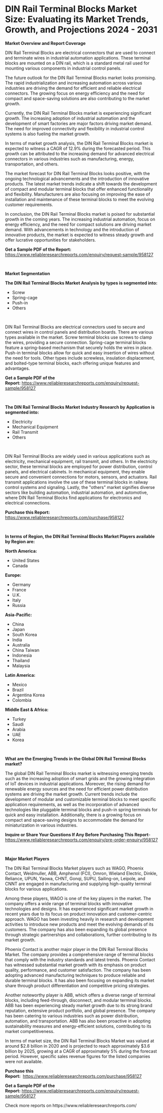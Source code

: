 <p><h1>DIN Rail Terminal Blocks Market Size: Evaluating its Market Trends, Growth, and Projections 2024 - 2031</h1></p><p><strong>Market Overview and Report Coverage</strong></p>
<p><p>DIN Rail Terminal Blocks are electrical connectors that are used to connect and terminate wires in industrial automation applications. These terminal blocks are mounted on a DIN rail, which is a standard metal rail used for mounting various components in industrial control panels.</p><p>The future outlook for the DIN Rail Terminal Blocks market looks promising. The rapid industrialization and increasing automation across various industries are driving the demand for efficient and reliable electrical connectors. The growing focus on energy efficiency and the need for compact and space-saving solutions are also contributing to the market growth.</p><p>Currently, the DIN Rail Terminal Blocks market is experiencing significant growth. The increasing adoption of industrial automation and the development of smart factories are major factors driving market demand. The need for improved connectivity and flexibility in industrial control systems is also fueling the market growth.</p><p>In terms of market growth analysis, the DIN Rail Terminal Blocks market is expected to witness a CAGR of 12.9% during the forecasted period. This growth can be attributed to the increasing demand for advanced electrical connectors in various industries such as manufacturing, energy, transportation, and others.</p><p>The market forecast for DIN Rail Terminal Blocks looks positive, with the ongoing technological advancements and the introduction of innovative products. The latest market trends indicate a shift towards the development of compact and modular terminal blocks that offer enhanced functionality and flexibility. Manufacturers are also focusing on improving the ease of installation and maintenance of these terminal blocks to meet the evolving customer requirements.</p><p>In conclusion, the DIN Rail Terminal Blocks market is poised for substantial growth in the coming years. The increasing industrial automation, focus on energy efficiency, and the need for compact solutions are driving market demand. With advancements in technology and the introduction of innovative products, the market is expected to witness steady growth and offer lucrative opportunities for stakeholders.</p></p>
<p><strong>Get a Sample PDF of the Report:</strong> <a href="https://www.reliableresearchreports.com/enquiry/request-sample/958127">https://www.reliableresearchreports.com/enquiry/request-sample/958127</a></p>
<p>&nbsp;</p>
<p><strong>Market Segmentation</strong></p>
<p><strong>The DIN Rail Terminal Blocks Market Analysis by types is segmented into:</strong></p>
<p><ul><li>Screw</li><li>Spring-cage</li><li>Push-in</li><li>Others</li></ul></p>
<p>&nbsp;</p>
<p><p>DIN Rail Terminal Blocks are electrical connectors used to secure and connect wires in control panels and distribution boards. There are various types available in the market. Screw terminal blocks use screws to clamp the wires, providing a secure connection. Spring-cage terminal blocks feature a spring-based mechanism that securely holds the wires in place. Push-in terminal blocks allow for quick and easy insertion of wires without the need for tools. Other types include screwless, insulation displacement, and bolted-type terminal blocks, each offering unique features and advantages.</p></p>
<p><strong>Get a Sample PDF of the Report:</strong>&nbsp;<a href="https://www.reliableresearchreports.com/enquiry/request-sample/958127">https://www.reliableresearchreports.com/enquiry/request-sample/958127</a></p>
<p>&nbsp;</p>
<p><strong>The DIN Rail Terminal Blocks Market Industry Research by Application is segmented into:</strong></p>
<p><ul><li>Electricity</li><li>Mechanical Equipment</li><li>Rail Transmit</li><li>Others</li></ul></p>
<p>&nbsp;</p>
<p><p>DIN Rail Terminal Blocks are widely used in various applications such as electricity, mechanical equipment, rail transmit, and others. In the electricity sector, these terminal blocks are employed for power distribution, control panels, and electrical cabinets. In mechanical equipment, they enable secure and convenient connections for motors, sensors, and actuators. Rail transmit applications involve the use of these terminal blocks in railway control systems and signaling. Lastly, the "others" market signifies diverse sectors like building automation, industrial automation, and automotive, where DIN Rail Terminal Blocks find applications for electronics and electrical connections.</p></p>
<p><strong>Purchase this Report:</strong>&nbsp; <a href="https://www.reliableresearchreports.com/purchase/958127">https://www.reliableresearchreports.com/purchase/958127</a></p>
<p>&nbsp;</p>
<p><strong>In terms of Region, the DIN Rail Terminal Blocks Market Players available by Region are:</strong></p>
<p>
    <p> <strong> North America: </strong>
        <ul>
            <li>United States</li>
            <li>Canada</li>
        </ul>
        </p> 
    <p> <strong> Europe: </strong>
        <ul>
            <li>Germany</li>
            <li>France</li>
            <li>U.K.</li>
            <li>Italy</li>
            <li>Russia</li>
        </ul>
        </p> 
    <p> <strong> Asia-Pacific: </strong>
        <ul>
            <li>China</li>
            <li>Japan</li>
            <li>South Korea</li>
            <li>India</li>
            <li>Australia</li>
            <li>China Taiwan</li>
            <li>Indonesia</li>
            <li>Thailand</li>
            <li>Malaysia</li>
        </ul>
        </p> 
    <p> <strong> Latin America: </strong>
        <ul>
            <li>Mexico</li>
            <li>Brazil</li>
            <li>Argentina Korea</li>
            <li>Colombia</li>
        </ul>
        </p> 
    <p> <strong> Middle East & Africa: </strong>
        <ul>
            <li>Turkey</li>
            <li>Saudi</li>
            <li>Arabia</li>
            <li>UAE</li>
            <li>Korea</li>
        </ul>
    </p>
    </p>
<p>&nbsp;</p>
<p><strong>What are the Emerging Trends in the Global DIN Rail Terminal Blocks market?</strong></p>
<p><p>The global DIN Rail Terminal Blocks market is witnessing emerging trends such as the increasing adoption of smart grids and the growing integration of IoT devices in industrial applications. Moreover, the rising demand for renewable energy sources and the need for efficient power distribution systems are driving the market growth. Current trends include the development of modular and customizable terminal blocks to meet specific application requirements, as well as the incorporation of advanced technologies like pluggable terminal blocks and push-in spring terminals for quick and easy installation. Additionally, there is a growing focus on compact and space-saving designs to accommodate the demand for miniaturization in various industries.</p></p>
<p><strong>Inquire or Share Your Questions If Any Before Purchasing This Report</strong>- <a href="https://www.reliableresearchreports.com/enquiry/pre-order-enquiry/958127">https://www.reliableresearchreports.com/enquiry/pre-order-enquiry/958127</a></p>
<p>&nbsp;</p>
<p><strong>Major Market Players</strong></p>
<p><p>The DIN Rail Terminal Blocks Market players such as WAGO, Phoenix Contact, Weidmuller, ABB, Amphenol (FCI), Omron, Wieland Electric, Dinkle, Reliance, UPUN, Yaowa, CHNT, Gonqi, SUPU, Sailing-on, Leipole, and CNNT are engaged in manufacturing and supplying high-quality terminal blocks for various applications. </p><p>Among these players, WAGO is one of the key players in the market. The company offers a wide range of terminal blocks with innovative technologies and designs. It has experienced significant market growth in recent years due to its focus on product innovation and customer-centric approach. WAGO has been investing heavily in research and development activities to introduce new products and meet the evolving demands of its customers. The company has also been expanding its global presence through strategic partnerships and collaborations, further contributing to its market growth.</p><p>Phoenix Contact is another major player in the DIN Rail Terminal Blocks Market. The company provides a comprehensive range of terminal blocks that comply with the industry standards and latest trends. Phoenix Contact has witnessed substantial market growth with its emphasis on product quality, performance, and customer satisfaction. The company has been adopting advanced manufacturing techniques to produce reliable and durable terminal blocks. It has also been focusing on expanding its market share through product differentiation and competitive pricing strategies.</p><p>Another noteworthy player is ABB, which offers a diverse range of terminal blocks, including feed-through, disconnect, and modular terminal blocks. ABB has been experiencing steady market growth due to its strong brand reputation, extensive product portfolio, and global presence. The company has been catering to various industries such as power distribution, automation, and transportation. ABB has also been proactive in adopting sustainability measures and energy-efficient solutions, contributing to its market competitiveness.</p><p>In terms of market size, the DIN Rail Terminal Blocks Market was valued at around $2.8 billion in 2020 and is projected to reach approximately $3.6 billion by 2025, growing at a CAGR of approximately 5% during the forecast period. However, specific sales revenue figures for the listed companies were not available.</p></p>
<p><strong>Purchase this Report:</strong>&nbsp;&nbsp;<a href="https://www.reliableresearchreports.com/purchase/958127">https://www.reliableresearchreports.com/purchase/958127</a></p>
<p></p>
<p><strong>Get a Sample PDF of the Report:</strong>&nbsp;<a href="https://www.reliableresearchreports.com/enquiry/request-sample/958127">https://www.reliableresearchreports.com/enquiry/request-sample/958127</a></p>
<p>Check more reports on https://www.reliableresearchreports.com/</p>